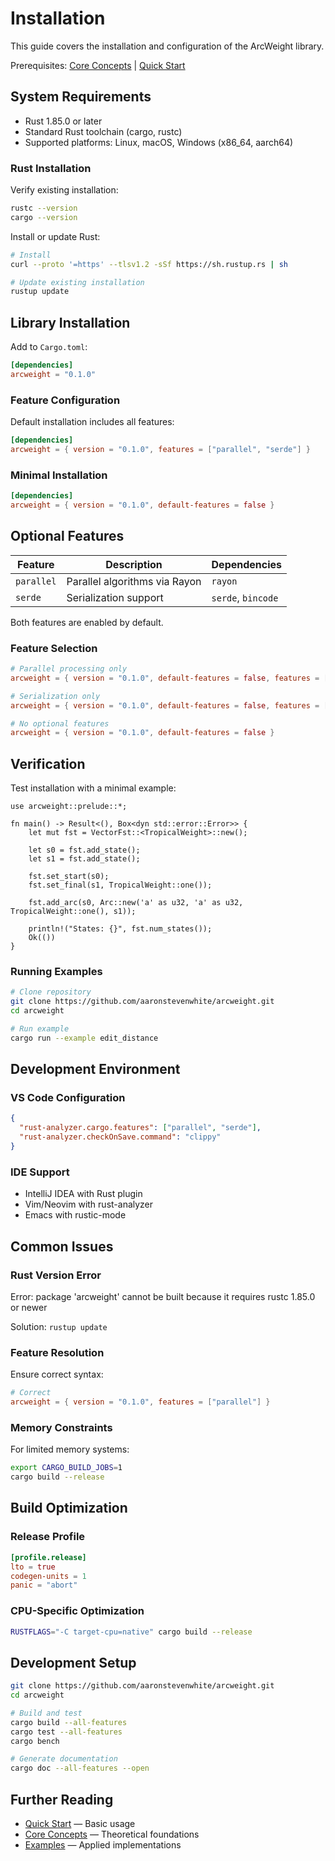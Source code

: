 # Installation

This guide covers the installation and configuration of the ArcWeight library.

Prerequisites: [Core Concepts](core-concepts/) | [Quick Start](quick-start.md)

## System Requirements

- Rust 1.85.0 or later
- Standard Rust toolchain (cargo, rustc)
- Supported platforms: Linux, macOS, Windows (x86_64, aarch64)

### Rust Installation

Verify existing installation:
```bash
rustc --version
cargo --version
```

Install or update Rust:
```bash
# Install
curl --proto '=https' --tlsv1.2 -sSf https://sh.rustup.rs | sh

# Update existing installation
rustup update
```

## Library Installation

Add to `Cargo.toml`:

```toml
[dependencies]
arcweight = "0.1.0"
```

### Feature Configuration

Default installation includes all features:

```toml
[dependencies]
arcweight = { version = "0.1.0", features = ["parallel", "serde"] }
```

### Minimal Installation

```toml
[dependencies]
arcweight = { version = "0.1.0", default-features = false }
```

## Optional Features

| Feature | Description | Dependencies |
|---------|-------------|--------------|
| `parallel` | Parallel algorithms via Rayon | `rayon` |
| `serde` | Serialization support | `serde`, `bincode` |

Both features are enabled by default.

### Feature Selection

```toml
# Parallel processing only
arcweight = { version = "0.1.0", default-features = false, features = ["parallel"] }

# Serialization only
arcweight = { version = "0.1.0", default-features = false, features = ["serde"] }

# No optional features
arcweight = { version = "0.1.0", default-features = false }
```

## Verification

Test installation with a minimal example:

```rust,ignore
use arcweight::prelude::*;

fn main() -> Result<(), Box<dyn std::error::Error>> {
    let mut fst = VectorFst::<TropicalWeight>::new();
    
    let s0 = fst.add_state();
    let s1 = fst.add_state();
    
    fst.set_start(s0);
    fst.set_final(s1, TropicalWeight::one());
    
    fst.add_arc(s0, Arc::new('a' as u32, 'a' as u32, TropicalWeight::one(), s1));
    
    println!("States: {}", fst.num_states());
    Ok(())
}
```

### Running Examples

```bash
# Clone repository
git clone https://github.com/aaronstevenwhite/arcweight.git
cd arcweight

# Run example
cargo run --example edit_distance
```

## Development Environment

### VS Code Configuration

```json
{
  "rust-analyzer.cargo.features": ["parallel", "serde"],
  "rust-analyzer.checkOnSave.command": "clippy"
}
```

### IDE Support

- IntelliJ IDEA with Rust plugin
- Vim/Neovim with rust-analyzer
- Emacs with rustic-mode

## Common Issues

### Rust Version Error

Error: package 'arcweight' cannot be built because it requires rustc 1.85.0 or newer

Solution: `rustup update`

### Feature Resolution

Ensure correct syntax:
```toml
# Correct
arcweight = { version = "0.1.0", features = ["parallel"] }
```

### Memory Constraints

For limited memory systems:
```bash
export CARGO_BUILD_JOBS=1
cargo build --release
```

## Build Optimization

### Release Profile

```toml
[profile.release]
lto = true
codegen-units = 1
panic = "abort"
```

### CPU-Specific Optimization

```bash
RUSTFLAGS="-C target-cpu=native" cargo build --release
```

## Development Setup

```bash
git clone https://github.com/aaronstevenwhite/arcweight.git
cd arcweight

# Build and test
cargo build --all-features
cargo test --all-features
cargo bench

# Generate documentation
cargo doc --all-features --open
```

## Further Reading

- [Quick Start](quick-start.md) — Basic usage
- [Core Concepts](core-concepts/) — Theoretical foundations
- [Examples](examples/) — Applied implementations